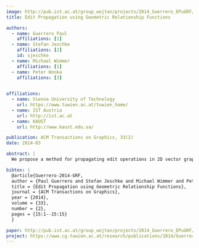 ```yaml
---
image: http://pub.ist.ac.at/group_wojtan/projects/2014_Guerrero_EPuGRF/thumb.jpg
title: Edit Propagation using Geometric Relationship Functions

authors:
  - name: Guerrero Paul
    affiliations: [1]
  - name: Stefan Jeschke
    affiliations: [2]
    id: sjeschke
  - name: Michael Wimmer
    affiliations: [1]
  - name: Peter Wonka
    affiliations: [3]
    

affiliations:
  - name: Vienna University of Technology
    url: https://www.tuwien.ac.at/tuwien_home/
  - name: IST Austria
    url: http://ist.ac.at
  - name: KAUST
    url: http://www.kaust.edu.sa/

publication: ACM Transactions on Graphics, 33(2)
date: 2014-03

abstract: |
  We propose a method for propagating edit operations in 2D vector graphics, based on geometric relationship functions. These functions quantify the geometric relationship of a point to a polygon, such as the distance to the boundary or the direction to the closest corner vertex. The level sets of the relationship functions describe points with the same relationship to a polygon. For a given query point we ?rst determine a set of relationships to local features, construct all level sets for these relationships and accumulate them. The maxima of the resulting distribution are points with similar geometric relationships. We show extensions to handle mirror symmetries, and discuss the use of relationship functions as local coordinate systems. Our method can be applied for example to interactive ?oor-plan editing, and is especially useful for large layouts, where individual edits would be cumbersome. We demonstrate populating 2D layouts with tens to hundreds of objects by propagating relatively few edit operations.

bibtex: |
  @article{Guerrero-2014-GRF,
  author = {Paul Guerrero and Stefan Jeschke and Michael Wimmer and Peter Wonka},
  title = {Edit Propagation using Geometric Relationship Functions},
  journal = {ACM Transactions on Graphics},
  year = {2014},
  volume = {33},
  number = {2},
  pages = {15:1--15:15}
  }

paper: http://pub.ist.ac.at/group_wojtan/projects/2014_Guerrero_EPuGRF/Guerrero-2014-GRF-paper.pdf
project: https://www.cg.tuwien.ac.at/research/publications/2014/Guerrero-2014-GRF/
---
```

